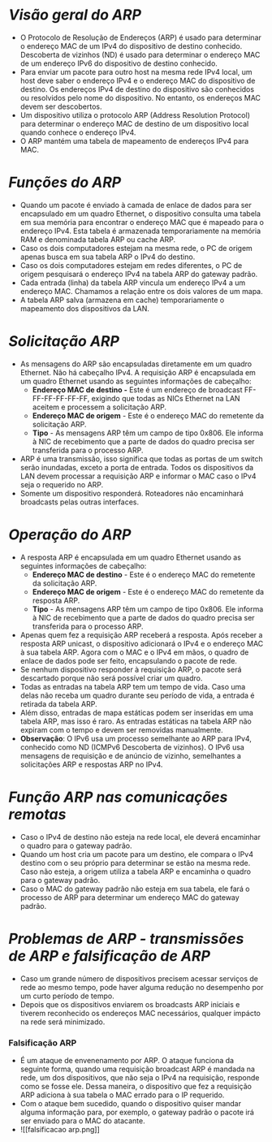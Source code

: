# *Visão geral do ARP*

- O Protocolo de Resolução de Endereços (ARP) é usado para determinar o endereço MAC de um IPv4 do dispositivo de destino conhecido. Descoberta de vizinhos (ND) é usado para determinar o endereço MAC de um endereço IPv6 do dispositivo de destino conhecido.
- Para enviar um pacote para outro host na mesma rede IPv4 local, um host deve saber o endereço IPv4 e o endereço MAC do dispositivo de destino. Os endereços IPv4 de destino do dispositivo são conhecidos ou resolvidos pelo nome do dispositivo. No entanto, os endereços MAC devem ser descobertos.
- Um dispositivo utiliza o protocolo ARP (Address Resolution Protocol) para determinar o endereço MAC de destino de um dispositivo local quando conhece o endereço IPv4.
- O ARP mantém uma tabela de mapeamento de endereços IPv4 para MAC.

# *Funções do ARP*

- Quando um pacote é enviado à camada de enlace de dados para ser encapsulado em um quadro Ethernet, o dispositivo consulta uma tabela em sua memória para encontrar o endereço MAC que é mapeado para o endereço IPv4. Esta tabela é armazenada temporariamente na memória RAM e denominada tabela ARP ou cache ARP.
- Caso os dois computadores estejam na mesma rede, o PC de origem apenas busca em sua tabela ARP o IPv4 do destino.
- Caso os dois computadores estejam em redes diferentes, o PC de origem pesquisará o endereço IPv4 na tabela ARP do gateway padrão.
- Cada entrada (linha) da tabela ARP vincula um endereço IPv4 a um endereço MAC. Chamamos a relação entre os dois valores de um mapa.
- A tabela ARP salva (armazena em cache) temporariamente o mapeamento dos dispositivos da LAN.

# *Solicitação ARP*

- As mensagens do ARP são encapsuladas diretamente em um quadro Ethernet. Não há cabeçalho IPv4. A requisição ARP é encapsulada em um quadro Ethernet usando as seguintes informações de cabeçalho:
	- **Endereço MAC de destino -** Este é um endereço de broadcast FF-FF-FF-FF-FF-FF, exigindo que todas as NICs Ethernet na LAN aceitem e processem a solicitação ARP.
	- **Endereço MAC de origem** - Este é o endereço MAC do remetente da solicitação ARP.
	- **Tipo** - As mensagens ARP têm um campo de tipo 0x806. Ele informa à NIC de recebimento que a parte de dados do quadro precisa ser transferida para o processo ARP.
- ARP é uma transmissão, isso significa que todas as portas de um switch serão inundadas, exceto a porta de entrada. Todos os dispositivos da LAN devem processar a requisição ARP e informar o MAC caso o IPv4 seja o requerido no ARP.
- Somente um dispositivo responderá. Roteadores não encaminhará broadcasts pelas outras interfaces. 

# *Operação do ARP*

- A resposta ARP é encapsulada em um quadro Ethernet usando as seguintes informações de cabeçalho:
	- **Endereço MAC de destino** - Este é o endereço MAC do remetente da solicitação ARP.
	- **Endereço MAC de origem** - Este é o endereço MAC do remetente da resposta ARP.
	- **Tipo** - As mensagens ARP têm um campo de tipo 0x806. Ele informa à NIC de recebimento que a parte de dados do quadro precisa ser transferida para o processo ARP.
- Apenas quem fez a requisição ARP receberá a resposta. Após receber a resposta ARP unicast, o dispositivo adicionará o IPv4 e o endereço MAC à sua tabela ARP. Agora com o MAC e o IPv4 em mãos, o quadro de enlace de dados pode ser feito, encapsulando o pacote de rede. 
- Se nenhum dispositivo responder à requisição ARP, o pacote será descartado porque não será possível criar um quadro.
- Todas as entradas na tabela ARP tem um tempo de vida. Caso uma delas não receba um quadro durante seu período de vida, a entrada é retirada da tabela ARP.
- Além disso, entradas de mapa estáticas podem ser inseridas em uma tabela ARP, mas isso é raro. As entradas estáticas na tabela ARP não expiram com o tempo e devem ser removidas manualmente.
- **Observação**: O IPv6 usa um processo semelhante ao ARP para IPv4, conhecido como ND (ICMPv6 Descoberta de vizinhos). O IPv6 usa mensagens de requisição e de anúncio de vizinho, semelhantes a solicitações ARP e respostas ARP no IPv4.

# *Função ARP nas comunicações remotas*

- Caso o IPv4 de destino não esteja na rede local, ele deverá encaminhar o quadro para o gateway padrão.
- Quando um host cria um pacote para um destino, ele compara o IPv4 destino com o seu próprio para determinar se estão na mesma rede. Caso não esteja, a origem utiliza a tabela ARP e encaminha o quadro para o gateway padrão. 
- Caso o MAC do gateway padrão não esteja em sua tabela, ele fará o processo de ARP para determinar um endereço MAC do gateway padrão.

# *Problemas de ARP - transmissões de ARP e falsificação de ARP*

- Caso um grande número de dispositivos precisem acessar serviços de rede ao mesmo tempo, pode haver alguma redução no desempenho por um curto período de tempo. 
- Depois que os dispositivos enviarem os broadcasts ARP iniciais e tiverem reconhecido os endereços MAC necessários, qualquer impácto na rede será minimizado.

### **Falsificação ARP**

- É um ataque de envenenamento por ARP. O ataque funciona da seguinte forma, quando uma requisição broadcast ARP é mandada na rede, um dos dispositivos, que não seja o IPv4 na requisição, responde como se fosse ele. Dessa maneira, o dispositivo que fez a requisição ARP adiciona à sua tabela o MAC errado para o IP requerido. 
- Com o ataque bem sucedido, quando o dispositivo quiser mandar alguma informação para, por exemplo, o gateway padrão o pacote irá ser enviado para o MAC do atacante.
- ![[falsificacao arp.png]]

